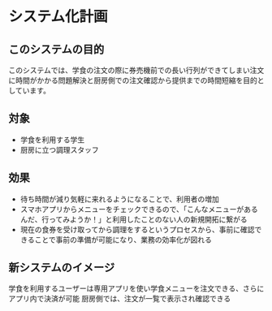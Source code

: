# システム化計画

## このシステムの目的

このシステムでは、学食の注文の際に券売機前での長い行列ができてしまい注文に時間がかかる問題解決と厨房側での注文確認から提供までの時間短縮を目的としています。

## 対象

- 学食を利用する学生
- 厨房に立つ調理スタッフ

## 効果

- 待ち時間が減り気軽に来れるようになることで、利用者の増加
- スマホアプリからメニューをチェックできるので、「こんなメニューがあるんだ、行ってみようか！」と利用したことのない人の新規開拓に繋がる
- 現在の食券を受け取ってから調理をするというプロセスから、事前に確認できることで事前の準備が可能になり、業務の効率化が図れる

## 新システムのイメージ

学食を利用するユーザーは専用アプリを使い学食メニューを注文できる、さらにアプリ内で決済が可能
厨房側では、注文が一覧で表示され確認できる
